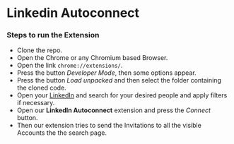 # Linkedin Autoconnect

### Steps to run the Extension
- Clone the repo.
- Open the Chrome or any Chromium based Browser.
- Open the link `chrome://extensions/`.
- Press the button _Developer Mode_, then some options appear.
- Press the button _Load unpacked_ and then select the folder containing the cloned code.
- Open your [LinkedIn](https://www.linkedin.com/) and search for your desired people and apply filters if necessary.
- Open our **LinkedIn Autoconnect** extension and press the _Connect_ button.
- Then our extension tries to send the Invitations to all the visible Accounts the the search page.
